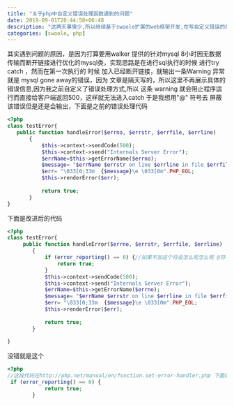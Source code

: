 ```yaml
---
title: "关于php中自定义错误处理函数遇到的问题"
date: 2019-09-01T20:44:58+06:48
description: "这两天事情少,所以继续基于swoole扩展的web框架开发,在写自定义错误的处理方式遇到了一些问题特此总结"
categories: [swoole, php]
---
```

其实遇到问题的原因，是因为打算要用walker 提供的针对mysql 8小时因无数据传输而断开链接进行优化的mysql类，实现思路是在进行sql执行的时候 进行try catch ，然而在第一次执行的
时候 加入已经断开链接，就输出一条Warning 异常 就是 mysql gone away的错误，因为 文章是隔天写的，所以这里不再展示具体的错误信息,因为我之前自定义了错误处理方式,所以 这条
warning 就会阻止程序运行而直接给客户端返回500，这样就无法进入catch 于是我想用"@" 符号去 屏蔽该错误但是还是会输出，下面是之前的错误处理代码

```php
<?php
class testError{
   public function handleError($errno, $errstr, $errfile, $errline)
       {
           $this->context->sendCode(500);
           $this->context->send("Internals Server Error");
           $errName=$this->getErrorName($errno);
           $message= "$errName $errstr on line $errline in file $errfile".PHP_EOL;
           $err= "\033[0;33m  {$message}\e \033[0m".PHP_EOL;
           $this->renderError($err);
   
           return true;
       } 
}


```

下面是改进后的代码

```php
<?php
class testError{
     public function handleError($errno, $errstr, $errfile, $errline)
        {
            if (error_reporting() == 0) {//如果不加这个将会怎么呢怎么呢 @符号将无法抑制错误输出
                return true;
            }
            $this->context->sendCode(500);
            $this->context->send("Internals Server Error");
            $errName=$this->getErrorName($errno);
            $message= "$errName $errstr on line $errline in file $errfile";
            $err= "\033[0;33m  {$message}\e \033[0m".PHP_EOL;
            $this->renderError($err);
    
            return true;
        }
        
}
```  
没错就是这个

```php
<?php
//这段代码在http://php.net/manual/en/function.set-error-handler.php 下面的示例中可以找到搜索error_reporting() == 0
 if (error_reporting() == 0) {
            return true;
        }
```	
			



